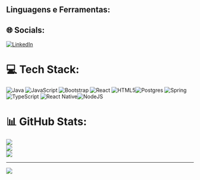 ## Linguagens e Ferramentas:

## 🌐 Socials:
[![LinkedIn](https://img.shields.io/badge/LinkedIn-%230077B5.svg?logo=linkedin&logoColor=white)](https://linkedin.com/in/https://www.linkedin.com/in/eduardo-angelo-silva/) 

# 💻 Tech Stack:
![Java](https://img.shields.io/badge/java-%23ED8B00.svg?style=plastic&logo=openjdk&logoColor=white) ![JavaScript](https://img.shields.io/badge/javascript-%23323330.svg?style=plastic&logo=javascript&logoColor=%23F7DF1E) ![Bootstrap](https://img.shields.io/badge/bootstrap-%238511FA.svg?style=plastic&logo=bootstrap&logoColor=white) ![React](https://img.shields.io/badge/react-%2320232a.svg?style=plastic&logo=react&logoColor=%2361DAFB) ![HTML5](https://img.shields.io/badge/html5-%23E34F26.svg?style=plastic&logo=html5&logoColor=white)![Postgres](https://img.shields.io/badge/postgres-%23316192.svg?style=plastic&logo=postgresql&logoColor=white)  ![Spring](https://img.shields.io/badge/spring-%236DB33F.svg?style=plastic&logo=spring&logoColor=white)![TypeScript](https://img.shields.io/badge/typescript-%23007ACC.svg?style=plastic&logo=typescript&logoColor=white) ![React Native](https://img.shields.io/badge/react_native-%2320232a.svg?style=plastic&logo=react&logoColor=%2361DAFB)![NodeJS](https://img.shields.io/badge/node.js-6DA55F?style=plastic&logo=node.js&logoColor=white) 
# 📊 GitHub Stats:
![](https://github-readme-stats.vercel.app/api?username=EduardoAngelo1&theme=dark&hide_border=false&include_all_commits=false&count_private=false)<br/>
![](https://github-readme-streak-stats.herokuapp.com/?user=EduardoAngelo1&theme=dark&hide_border=false)<br/>
![](https://github-readme-stats.vercel.app/api/top-langs/?username=EduardoAngelo1&theme=dark&hide_border=false&include_all_commits=false&count_private=false&layout=compact)

---
[![](https://visitcount.itsvg.in/api?id=EduardoAngelo1&icon=0&color=12)](https://visitcount.itsvg.in)
